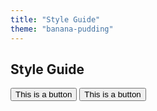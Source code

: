 ```yaml
---
title: "Style Guide"
theme: "banana-pudding"
---
```


## Style Guide

<button class="btn">
  This is a button
</button>

<button class="btn btn-primary">
  This is a button
</button>
